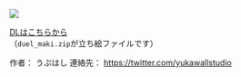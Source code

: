![](https://user-images.githubusercontent.com/22035855/155372165-9e086525-5754-4475-9acd-984c2e197934.png)

[DLはこちらから](https://github.com/wallstudio/wallstudio.github.io/releases/tag/duel_maki_00)  
（`duel_maki.zip`が立ち絵ファイルです）

作者： うぷはし
連絡先： https://twitter.com/yukawallstudio
